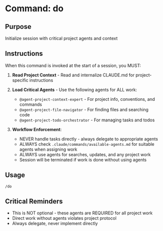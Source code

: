 # Command: do

## Purpose
Initialize session with critical project agents and context

## Instructions

When this command is invoked at the start of a session, you MUST:

1. **Read Project Context** - Read and internalize CLAUDE.md for project-specific instructions
2. **Load Critical Agents** - Use the following agents for ALL work:
   - `@agent-project-context-expert` - For project info, conventions, and commands
   - `@agent-project-file-navigator` - For finding files and searching code  
   - `@agent-project-todo-orchestrator` - For managing tasks and todos

3. **Workflow Enforcement**:
   - NEVER handle tasks directly - always delegate to appropriate agents
   - ALWAYS check `.claude/commands/available-agents.md` for suitable agents when assigning work
   - ALWAYS use agents for searches, updates, and any project work
   - Session will be terminated if work is done without using agents

## Usage
```
/do
```

## Critical Reminders
- This is NOT optional - these agents are REQUIRED for all project work
- Direct work without agents violates project protocol
- Always delegate, never implement directly